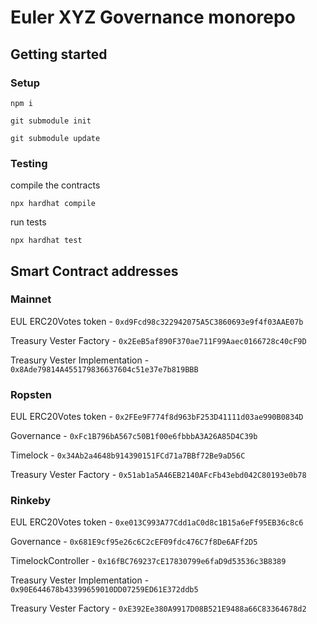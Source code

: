 # Euler XYZ Governance monorepo

## Getting started

### Setup

```
npm i
```

```
git submodule init

git submodule update
```

### Testing

compile the contracts
```
npx hardhat compile
```

run tests
```
npx hardhat test 

```



## Smart Contract addresses


### Mainnet 

EUL ERC20Votes token - `0xd9Fcd98c322942075A5C3860693e9f4f03AAE07b`

Treasury Vester Factory - `0x2EeB5af890F370ae711F99Aaec0166728c40cF9D`

Treasury Vester Implementation - `0x8Ade79814A455179836637604c51e37e7b819BBB`


### Ropsten 

EUL ERC20Votes token - `0x2FEe9F774f8d963bF253D41111d03ae990B0834D`

Governance - `0xFc1B796bA567c50B1f00e6fbbbA3A26A85D4C39b`

Timelock - `0x34Ab2a4648b914390151FCd71a7BBf72Be9aD56C`

Treasury Vester Factory - `0x51ab1a5A46EB2140AFcFb43ebd042C80193e0b78`


### Rinkeby

EUL ERC20Votes token - `0xe013C993A77Cdd1aC0d8c1B15a6eFf95EB36c8c6`

Governance - `0x681E9cf95e26c6C2cEF09fdc476C7f8De6AFf2D5`

TimelockController - `0x16fBC769237cE17830799e6faD9d53536c3B8389`

Treasury Vester Implementation - `0x90E644678b43399659010DD07259ED61E372ddb5`

Treasury Vester Factory - `0xE392Ee380A9917D08B521E9488a66C83364678d2`